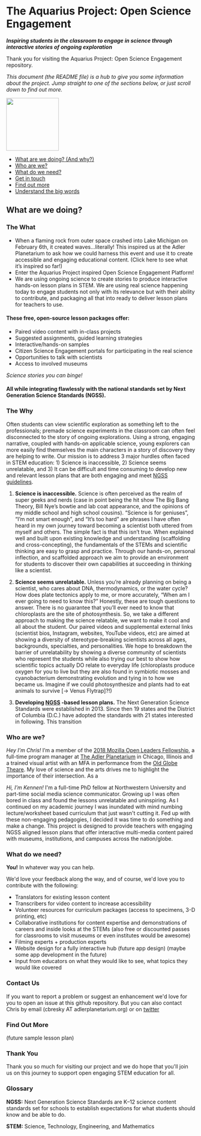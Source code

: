 # The Aquarius Project: Open Science Engagement
***Inspiring students in the classroom to engage in science through interactive stories of ongoing exploration***

Thank you for visiting the Aquarius Project: Open Science Engagement repository.

*This document (the README file) is a hub to give you some information about the project. Jump straight to one of the sections below, or just scroll down to find out more.*

<a href="https://bit.ly/aquariusproject">
  <img
    src="https://www.adlerplanetarium.org/wp-content/uploads/The-Aquarius-Project-Circle-249x249.png"
    align="center"
    width=140
  </img>
</a>

* [What are we doing? (And why?)](#what-are-we-doing)
* [Who are we?](#who-are-we)
* [What do we need?](#what-do-we-need)
* [Get in touch](#contact-us)
* [Find out more](#find-out-more)
* [Understand the big words](#glossary)



## What are we doing?

### The What  

* When a flaming rock from outer space crashed into Lake Michigan on February 6th, it created waves…literally! This inspired us at the Adler Planetarium to ask how we could harness this event and use it to create accessible and engaging educational content. (Click here to see what it’s inspired so far!)
* Enter the Aquarius Project inspired Open Science Engagement Platform!
* We are using ongoing science to create stories to produce interactive hands-on lesson plans in STEM.  We are using real science happening today to engage students not only with its relevance but with their ability to contribute, and packaging all that into ready to deliver lesson plans for teachers to use.

#### These free, open-source lesson packages offer:
   * Paired video content with in-class projects
   * Suggested assignments, guided learning strategies 
   * Interactive/hands-on samples 
   * Citizen Science Engagement portals for participating in the real science
   * Opportunities to talk with scientists
   * Access to involved museums

*Science stories you can binge!* 

#### All while integrating flawlessly with the national standards set by Next Generation Science Standards (NGSS).


### The Why  

Often students can view scientific exploration as something left to the professionals; premade science experiments in the classroom can often feel disconnected to the story of ongoing explorations. Using a strong, engaging narrative, coupled with hands-on applicable science, young explorers can more easily find themselves the main characters in a story of discovery they are helping to write.
Our mission is to address 3 major hurdles often faced in STEM education: 1) Science is inaccessible, 2) Science seems unrelatable, and 3) It can be difficult and time consuming to develop new and relevant lesson plans that are both engaging and meet [NGSS guidelines](https://www.nextgenscience.org/get-to-know).

1)    **Science is inaccessible.** Science is often perceived as the realm of super geeks and nerds (case in point being the hit show The Big Bang Theory, Bill Nye’s bowtie and lab coat appearance, and the opinions of my middle school and high school cousins). “Science is for geniuses”, “I’m not smart enough”, and “It’s too hard” are phrases I have often heard in my own journey toward becoming a scientist both uttered from myself and others. The simple fact is that this isn’t true. When explained well and built upon existing knowledge and understanding (scaffolding and cross-concepting), the fundamentals of the STEMs and scientific thinking are easy to grasp and practice. Through our hands-on, personal inflection, and scaffolded approach we aim to provide an environment for students to discover their own capabilities at succeeding in thinking like a scientist.

2)    **Science seems unrelatable.** Unless you’re already planning on being a scientist, who cares about DNA, thermodynamics, or the water cycle? How does plate tectonics apply to me, or more accurately, “When am I ever going to need to know this?” Honestly, these are tough questions to answer. There is no guarantee that you’ll ever need to know that chloroplasts are the site of photosynthesis. So, we take a different approach to making the science relatable, we want to make it cool and all about the student. Our paired videos and supplemental external links (scientist bios, Instagram, websites, YouTube videos, etc) are aimed at showing a diversity of stereotype-breaking scientists across all ages, backgrounds, specialties, and personalities. We hope to breakdown the  barrier of unrelatability by showing a diverse community of scientists who represent the students while also trying our best to show how scientific topics actually DO relate to everyday life (chloroplasts produce oxygen for you to live but they are also found in symbiotic mosses and cyanobacterium demonstrating evolution and tying in to how we became us. Imagine if we could photosynthesize and plants had to eat animals to survive [-> Venus Flytrap]?!)

3)    **Developing [NGSS](https://www.nextgenscience.org/get-to-know) -based lesson plans.** The Next Generation Science Standards were established in 2013. Since then 19 states and the District of Columbia (D.C.) have adopted the standards with 21 states interested in following. This transition 

### Who are we?

*Hey I’m Chris!* I’m a member of the [2018 Mozilla Open Leaders Fellowship](https://medium.com/read-write-participate/announcing-mozilla-open-leaders-round-5-fc16be27336d), a full-time program manager at [The Adler Planetarium](https://www.adlerplanetarium.org) in Chicago, Illinois and a trained visual artist with an MFA in performance from the [Old Globe Theare](https://www.graduateacting.com/).  My love of science and the arts drives me to highlight the importance of their intersection.  As a     

*Hi, I’m Kennen!* I'm a full-time PhD fellow at Northwestern University and part-time social media science communicator. Growing up I was often bored in class and found the lessons unrelatable and uninspiring. As I continued on my academic journey I was inundated with mind numbing lecture/worksheet based curriculum that just wasn't cutting it. Fed up with these non-engaging pedagogies, I decided it was time to do something and make a change. This project is designed to provide teachers with engaging NGSS aligned lesson plans that offer interactive multi-media content paired with museums, institutions, and campuses across the nation/globe.

### What do we need?

**You!** In whatever way you can help.

We'd love your feedback along the way, and of course, we'd love you to contribute with the following: 

* Translators for existing lesson content 
* Transcribers for video content to increase accessibility
* Volunteer resources for curriculum packages (access to specimens, 3-D printing, etc)
* Collaborative institutions for content expertise and demonstrations of careers and inside looks at the STEMs (also free or discounted passes for classrooms to visit museums or even institutes would be awesome)
* Filming experts + production experts
* Website design for a fully interactive hub (future app design) (maybe some app development in the future)
* Input from educators on what they would like to see, what topics they would like covered

### Contact Us

If you want to report a problem or suggest an enhancement we'd love for you to open an issue at this github repository. But you can also contact Chris by email (cbresky AT adlerplanetarium.org) or on [twitter](https://twitter.com/MrChrisBresky)

### Find Out More

(future sample lesson plan)

### Thank You

Thank you so much for visiting our project and we do hope that you'll join us on this journey to support open engaging STEM education for all.

### Glossary

**NGSS:** Next Generation Science Standards are K–12 science content standards set for schools to establish expectations for what students should know and be able to do. 

**STEM:** Science, Technology, Engineering, and Mathematics


